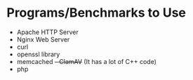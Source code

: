 # Programs/Benchmarks to Use

- Apache HTTP Server
- Nginx Web Server
- curl
- openssl library
- memcached
~~- ClamAV~~ (It has a lot of C++ code)
- php

